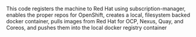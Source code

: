 This code registers the machine to Red Hat using subscription-manager, enables the proper repos for OpenShift, creates a local, filesystem backed docker container, pulls images from Red Hat for OCP, Nexus, Quay, and Coreos, and pushes them into the local docker registry container
